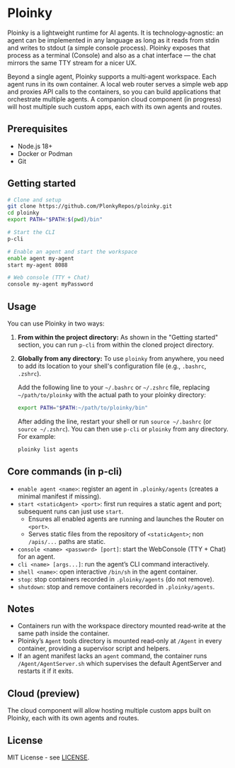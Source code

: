 # Ploinky

Ploinky is a lightweight runtime for AI agents. It is technology‑agnostic: an agent can be implemented in any language as long as it reads from stdin and writes to stdout (a simple console process). Ploinky exposes that process as a terminal (Console) and also as a chat interface — the chat mirrors the same TTY stream for a nicer UX.

Beyond a single agent, Ploinky supports a multi‑agent workspace. Each agent runs in its own container. A local web router serves a simple web app and proxies API calls to the containers, so you can build applications that orchestrate multiple agents. A companion cloud component (in progress) will host multiple such custom apps, each with its own agents and routes.

## Prerequisites
- Node.js 18+
- Docker or Podman
- Git

## Getting started

```bash
# Clone and setup
git clone https://github.com/PlonkyRepos/ploinky.git
cd ploinky
export PATH="$PATH:$(pwd)/bin"

# Start the CLI
p-cli

# Enable an agent and start the workspace
enable agent my-agent
start my-agent 8088

# Web console (TTY + Chat)
console my-agent myPassword
```

## Usage

You can use Ploinky in two ways:

1.  **From within the project directory:**
    As shown in the "Getting started" section, you can run `p-cli` from within the cloned project directory.

2.  **Globally from any directory:**
    To use `ploinky` from anywhere, you need to add its location to your shell's configuration file (e.g., `.bashrc`, `.zshrc`).

    Add the following line to your `~/.bashrc` or `~/.zshrc` file, replacing `~/path/to/ploinky` with the actual path to your ploinky directory:

    ```bash
    export PATH="$PATH:~/path/to/ploinky/bin"
    ```

    After adding the line, restart your shell or run `source ~/.bashrc` (or `source ~/.zshrc`). You can then use `p-cli` or `ploinky` from any directory. For example:

    ```bash
    ploinky list agents
    ```

## Core commands (in p-cli)

- `enable agent <name>`: register an agent in `.ploinky/agents` (creates a minimal manifest if missing).
- `start <staticAgent> <port>`: first run requires a static agent and port; subsequent runs can just use `start`.
  - Ensures all enabled agents are running and launches the Router on `<port>`.
  - Serves static files from the repository of `<staticAgent>`; non `/apis/...` paths are static.
- `console <name> <password> [port]`: start the WebConsole (TTY + Chat) for an agent.
- `cli <name> [args...]`: run the agent’s CLI command interactively.
- `shell <name>`: open interactive `/bin/sh` in the agent container.
- `stop`: stop containers recorded in `.ploinky/agents` (do not remove).
- `shutdown`: stop and remove containers recorded in `.ploinky/agents`.

## Notes

- Containers run with the workspace directory mounted read‑write at the same path inside the container.
- Ploinky’s `Agent` tools directory is mounted read‑only at `/Agent` in every container, providing a supervisor script and helpers.
- If an agent manifest lacks an `agent` command, the container runs `/Agent/AgentServer.sh` which supervises the default AgentServer and restarts it if it exits.

## Cloud (preview)

The cloud component will allow hosting multiple custom apps built on Ploinky, each with its own agents and routes.

## License

MIT License - see [LICENSE](LICENSE).
